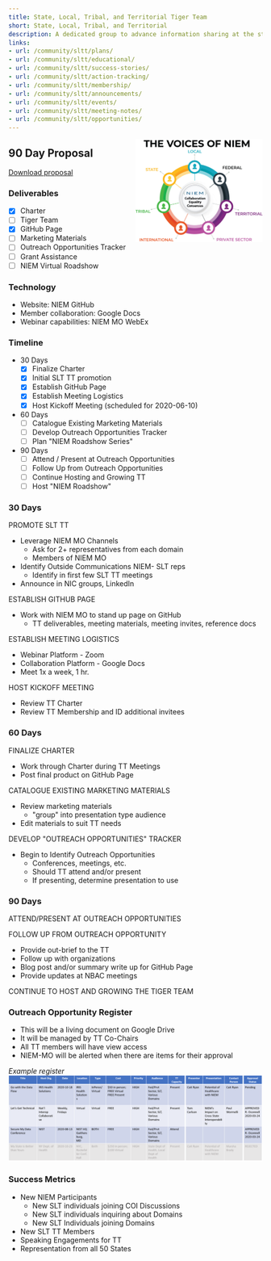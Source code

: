 ```yaml
---
title: State, Local, Tribal, and Territorial Tiger Team
short: State, Local, Tribal, and Territorial
description: A dedicated group to advance information sharing at the state, local, tribal, and territorial level to help protect, support, and respond to community needs.
links:
- url: /community/sltt/plans/
- url: /community/sltt/educational/
- url: /community/sltt/success-stories/
- url: /community/sltt/action-tracking/
- url: /community/sltt/membership/
- url: /community/sltt/announcements/
- url: /community/sltt/events/
- url: /community/sltt/meeting-notes/
- url: /community/sltt/opportunities/
---
```


<img align="right" width="50%" src="assets/images/NIEM-SLTT-Voices-Concept-1-v2.jpg">

## 90 Day Proposal

<!-- ![State, Local, Tribal Tiger Team 90 Day Proposal](assets/slt.png) -->

[Download proposal](SLTTT-90DayProposal.pptx)

### Deliverables

- [x] Charter
- [ ] Tiger Team
- [x] GitHub Page
- [ ] Marketing Materials
- [ ] Outreach Opportunities Tracker
- [ ] Grant Assistance
- [ ] NIEM Virtual Roadshow

### Technology

- Website: NIEM GitHub
- Member collaboration: Google Docs
- Webinar capabilities: NIEM MO WebEx

### Timeline

- 30 Days
  - [x] Finalize Charter
  - [x] Initial SLT TT promotion
  - [x] Establish GitHub Page
  - [x] Establish Meeting Logistics
  - [x] Host Kickoff Meeting (scheduled for 2020-06-10)
- 60 Days
  - [ ] Catalogue Existing Marketing Materials
  - [ ] Develop Outreach Opportunities Tracker
  - [ ] Plan "NIEM Roadshow Series"
- 90 Days
  - [ ] Attend / Present at Outreach Opportunities
  - [ ] Follow Up from Outreach Opportunities
  - [ ] Continue Hosting and Growing TT
  - [ ] Host "NIEM Roadshow"

### 30 Days

PROMOTE SLT TT

- Leverage NIEM MO Channels
  - Ask for 2+ representatives from each domain
  - Members of NIEM MO
- Identify Outside Communications  NIEM- SLT reps
  - Identify in first few SLT TT meetings
- Announce in NIC groups, LinkedIn

ESTABLISH GITHUB PAGE

- Work with NIEM MO to stand up page on GitHub
  - TT deliverables, meeting materials, meeting invites, reference docs

ESTABLISH MEETING LOGISTICS

- Webinar Platform - Zoom
- Collaboration Platform - Google Docs
- Meet 1x a week, 1 hr.

HOST KICKOFF MEETING

- Review TT Charter
- Review TT Membership and ID additional invitees

### 60 Days

FINALIZE CHARTER

- Work through Charter during TT Meetings
- Post final product on GitHub Page

CATALOGUE EXISTING MARKETING MATERIALS

- Review marketing materials
  - "group" into presentation type audience
- Edit materials to suit TT needs

DEVELOP "OUTREACH OPPORTUNITIES" TRACKER

- Begin to Identify Outreach Opportunities
  - Conferences, meetings, etc.
  - Should TT attend and/or present
  - If presenting, determine presentation to use

### 90 Days

ATTEND/PRESENT AT OUTREACH OPPORTUNITIES

FOLLOW UP FROM OUTREACH OPPORTUNITY

- Provide out-brief to the TT
- Follow up with organizations
- Blog post and/or summary write up for GitHub Page
- Provide updates at NBAC meetings

CONTINUE TO HOST AND GROWING THE TIGER TEAM

### Outreach Opportunity Register

- This will be a living document on Google Drive
- It will be managed by TT Co-Chairs
- All TT members will have view access
- NIEM-MO will be alerted when there are items for their approval

*Example register*
![Outreach Opportunity Register example](./assets/outreach-opportunity-register.png)

### Success Metrics

- New NIEM Participants
  - New SLT individuals joining COI Discussions
  - New SLT individuals inquiring about Domains
  - New SLT Individuals joining Domains
- New SLT TT Members
- Speaking Engagements for TT
- Representation from all 50 States
